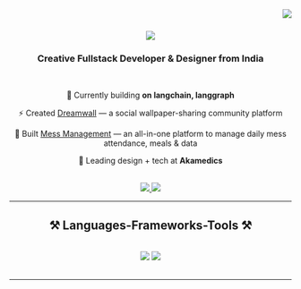 <img align="right" src="https://visitor-badge.laobi.icu/badge?page_id=anzz.anzz" />

<h1 align="center">
  <img src="https://readme-typing-svg.herokuapp.com/?font=Righteous&size=35&center=true&vCenter=true&width=500&height=70&duration=4000&lines=Hi+There!+👋;+I'm+Anzz;" />
</h1>

<h3 align="center">Creative Fullstack Developer & Designer from India</h3>

<br/>

<div align="center">

 🔭 Currently building **on langchain, langgraph**  
 
⚡ Created [Dreamwall](https://dreamwallv2.vercel.app) — a social wallpaper-sharing community platform

🥗 Built [Mess Management](https://messmanagement.vercel.app) — an all-in-one platform to manage daily mess attendance, meals & data

🎨 Leading design + tech at **Akamedics**

</div>

<br/>

<div align="center"> 
  <a href="mailto:anasnajam14@gmail.com">
    <img src="https://img.shields.io/badge/Gmail-333333?style=for-the-badge&logo=gmail&logoColor=red" />
  </a>
  <a href="https://www.linkedin.com/in/anas-najam-78096b237/" target="_blank">
    <img src="https://img.shields.io/badge/LinkedIn-0077B5?style=for-the-badge&logo=linkedin&logoColor=white" />
  </a>
</div>

<hr/>

<h2 align="center">⚒️ Languages-Frameworks-Tools ⚒️</h2>
<br/>
<div align="center">
    <img src="https://skillicons.dev/icons?i=react,next,tailwind,html,css,vscode,github,git,figma,prisma,mysql,c,python,java,vue" />
    <img src="https://skillicons.dev/icons?i=nodejs,javascript,express,mongodb,cpp" /><br>
</div>

<br/>
<hr/>
